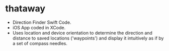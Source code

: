 # thataway
- Direction Finder Swift Code.
- iOS App coded in XCode.
- Uses location and device orientation to determine the direction and distance to saved locations ('waypoints') and display it intuitively as if by a set of compass needles.
